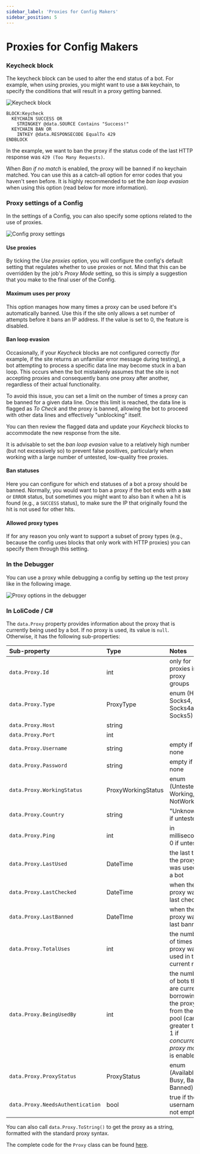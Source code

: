```yaml
---
sidebar_label: 'Proxies for Config Makers'
sidebar_position: 5
---
```


# Proxies for Config Makers

### Keycheck block
The keycheck block can be used to alter the end status of a bot. For example, when using proxies, you might want to use a `BAN` keychain, to specify the conditions that will result in a proxy getting banned.

![Keycheck block](/img/proxies/keycheck-block.png)

```loli
BLOCK:Keycheck
  KEYCHAIN SUCCESS OR
    STRINGKEY @data.SOURCE Contains "Success!"
  KEYCHAIN BAN OR
    INTKEY @data.RESPONSECODE EqualTo 429
ENDBLOCK
```

In the example, we want to ban the proxy if the status code of the last HTTP response was `429 (Too Many Requests)`.

When *Ban if no match* is enabled, the proxy will be banned if no keychain matched. You can use this as a catch-all option for error codes that you haven't seen before. It is highly recommended to set the *ban loop evasion* when using this option (read below for more information).

### Proxy settings of a Config
In the settings of a Config, you can also specify some options related to the use of proxies.

![Config proxy settings](/img/proxies/config-proxy-settings.png)

#### Use proxies
By ticking the *Use proxies* option, you will configure the config's default setting that regulates whether to use proxies or not. Mind that this can be overridden by the job's *Proxy Mode* setting, so this is simply a suggestion that you make to the final user of the Config.

#### Maximum uses per proxy
This option manages how many times a proxy can be used before it's automatically banned. Use this if the site only allows a set number of attempts before it bans an IP address. If the value is set to 0, the feature is disabled.

#### Ban loop evasion
Occasionally, if your *Keycheck* blocks are not configured correctly (for example, if the site returns an unfamiliar error message during testing), a bot attempting to process a specific data line may become stuck in a ban loop. This occurs when the bot mistakenly assumes that the site is not accepting proxies and consequently bans one proxy after another, regardless of their actual functionality.

To avoid this issue, you can set a limit on the number of times a proxy can be banned for a given data line. Once this limit is reached, the data line is flagged as *To Check* and the proxy is banned, allowing the bot to proceed with other data lines and effectively "unblocking" itself.

You can then review the flagged data and update your *Keycheck* blocks to accommodate the new response from the site.

It is advisable to set the *ban loop evasion* value to a relatively high number (but not excessively so) to prevent false positives, particularly when working with a large number of untested, low-quality free proxies.

#### Ban statuses
Here you can configure for which end statuses of a bot a proxy should be banned. Normally, you would want to ban a proxy if the bot ends with a `BAN` or `ERROR` status, but sometimes you might want to also ban it when a hit is found (e.g., a `SUCCESS` status), to make sure the IP that originally found the hit is not used for other hits.

#### Allowed proxy types
If for any reason you only want to support a subset of proxy types (e.g., because the config uses blocks that only work with HTTP proxies) you can specify them through this setting.

### In the Debugger
You can use a proxy while debugging a config by setting up the test proxy like in the following image.

![Proxy options in the debugger](/img/proxies/debugger-options.png)

### In LoliCode / C#
The `data.Proxy` property provides information about the proxy that is currently being used by a bot. If no proxy is used, its value is `null`. Otherwise, it has the following sub-properties:

| Sub-property | Type | Notes |
|:-------------|:-----|:------|
| `data.Proxy.Id` | int | only for proxies in proxy groups |
| `data.Proxy.Type` | ProxyType | enum (Http, Socks4, Socks4a, Socks5) |
| `data.Proxy.Host` | string |  |
| `data.Proxy.Port` | int |  |
| `data.Proxy.Username` | string  | empty if none |
| `data.Proxy.Password` | string  | empty if none |
| `data.Proxy.WorkingStatus` | ProxyWorkingStatus | enum (Untested, Working, NotWorking) |
| `data.Proxy.Country` | string | "Unknown" if untested |
| `data.Proxy.Ping` | int | in milliseconds, 0 if untested |
| `data.Proxy.LastUsed` | DateTime | the last time the proxy was used by a bot |
| `data.Proxy.LastChecked` | DateTime | when the proxy was last checked |
| `data.Proxy.LastBanned` | DateTIme | when the proxy was last banned |
| `data.Proxy.TotalUses` | int | the number of times the proxy was used in the current run |
| `data.Proxy.BeingUsedBy` | int | the number of bots that are currently borrowing the proxy from the pool (can be greater than 1 if *concurrent proxy mode* is enabled) |
| `data.Proxy.ProxyStatus` | ProxyStatus | enum (Available, Busy, Bad, Banned) |
| `data.Proxy.NeedsAuthentication` | bool | true if the username is not empty |

You can also call `data.Proxy.ToString()` to get the proxy as a string, formatted with the standard proxy syntax.

The complete code for the `Proxy` class can be found [here](https://github.com/openbullet/OpenBullet2/blob/master/RuriLib/Models/Proxies/Proxy.cs).
